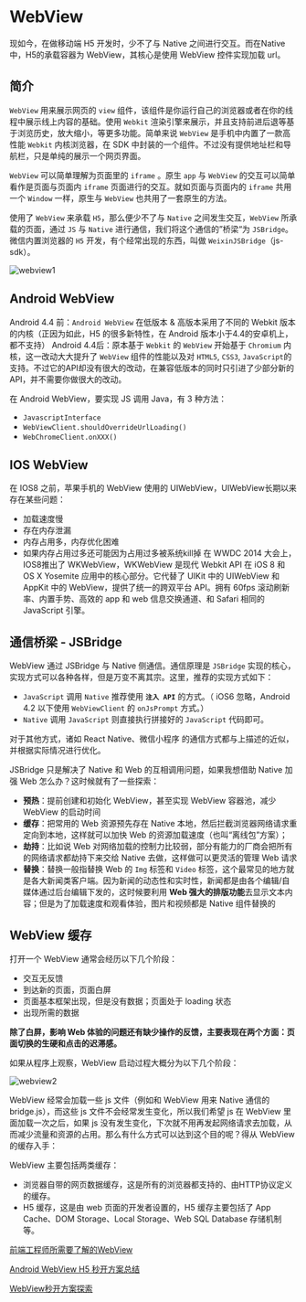 # WebView

现如今，在做移动端 H5 开发时，少不了与 Native 之间进行交互。而在Native中，H5的承载容器为 WebView，其核心是使用 WebView 控件实现加载 url。

## 简介

`WebView` 用来展示网页的 `view` 组件，该组件是你运行自己的浏览器或者在你的线程中展示线上内容的基础。使用 `Webkit` 渲染引擎来展示，并且支持前进后退等基于浏览历史，放大缩小，等更多功能。简单来说 `WebView` 是手机中内置了一款高性能 `Webkit` 内核浏览器，在 SDK 中封装的一个组件。不过没有提供地址栏和导航栏，只是单纯的展示一个网页界面。

`WebView` 可以简单理解为页面里的 `iframe` 。原生 `app` 与 `WebView` 的交互可以简单看作是页面与页面内 `iframe` 页面进行的交互。就如页面与页面内的 `iframe` 共用一个 `Window`  一样，原生与 `WebView` 也共用了一套原生的方法。

使用了 `WebView` 来承载 `H5`，那么便少不了与 `Native` 之间发生交互，`WebView` 所承载的页面，通过 `JS` 与 `Native` 进行通信，我们将这个通信的”桥梁“为 `JSBridge`。微信内置浏览器的 `H5` 开发，有个经常出现的东西，叫做 `WeixinJSBridge`（js-sdk）。

![webview1](/blog/images/mobile/webview1.png)

## Android WebView

Android 4.4 前：`Android WebView` 在低版本 & 高版本采用了不同的 Webkit 版本的内核（正因为如此，H5 的很多新特性，在 Android 版本小于4.4的安卓机上，都不支持） Android 4.4后：原本基于 `Webkit` 的 `WebView` 开始基于 `Chromium` 内核，这一改动大大提升了 `WebView` 组件的性能以及对 `HTML5`, `CSS3`, `JavaScript`的支持。不过它的API却没有很大的改动，在兼容低版本的同时只引进了少部分新的 API，并不需要你做很大的改动。

在 Android WebView，要实现 JS 调用 Java，有 3 种方法：

- `JavascriptInterface`
- `WebViewClient.shouldOverrideUrlLoading()`
- `WebChromeClient.onXXX()`

## IOS WebView

在 IOS8 之前，苹果手机的 WebView 使用的 UIWebView，UIWebView长期以来存在某些问题：

- 加载速度慢
- 存在内存泄漏
- 内存占用多，内存优化困难
- 如果内存占用过多还可能因为占用过多被系统kill掉 在 WWDC 2014 大会上，IOS8推出了 WKWebView，WKWebView 是现代 Webkit API 在 iOS 8 和 OS X Yosemite 应用中的核心部分。它代替了 UIKit 中的 UIWebView 和 AppKit 中的 WebView，提供了统一的跨双平台 API。拥有 60fps 滚动刷新率、内置手势、高效的 app 和 web 信息交换通道、和 Safari 相同的 JavaScript 引擎。

## 通信桥梁 - JSBridge

WebView 通过 JSBridge 与 Native 侧通信。通信原理是 `JSBridge` 实现的核心，实现方式可以各种各样，但是万变不离其宗。这里，推荐的实现方式如下：

- `JavaScript` 调用 `Native` 推荐使用 **`注入 API`** 的方式。（ iOS6 忽略，Android 4.2 以下使用 `WebViewClient` 的 `onJsPrompt` 方式。）
- `Native` 调用 `JavaScript` 则直接执行拼接好的 `JavaScript` 代码即可。

对于其他方式，诸如 React Native、微信小程序 的通信方式都与上描述的近似，并根据实际情况进行优化。

JSBridge 只是解决了 Native 和 Web 的互相调用问题，如果我想借助 Native 加强 Web 怎么办？这时候就有了一些探索：

- **预热**：提前创建和初始化 WebView，甚至实现 WebView 容器池，减少 WebView 的启动时间
- **缓存**：把常用的 Web 资源预先存在 Native 本地，然后拦截浏览器网络请求重定向到本地，这样就可以加快 Web 的资源加载速度（也叫“离线包”方案）；
- **劫持**：比如说 Web 对网络加载的控制力比较弱，部分有能力的厂商会把所有的网络请求都劫持下来交给 Native 去做，这样做可以更灵活的管理 Web 请求
- **替换**：替换一般指替换 Web 的 `Img` 标签和 `Video` 标签，这个最常见的地方就是各大新闻类客户端。因为新闻的动态性和实时性，新闻都是由各个编辑/自媒体通过后台编辑下发的，这时候要利用 **Web 强大的排版功能**去显示文本内容；但是为了加载速度和观看体验，图片和视频都是 Native 组件替换的

## WebView 缓存

打开一个 WebView 通常会经历以下几个阶段：

- 交互无反馈
- 到达新的页面，页面白屏
- 页面基本框架出现，但是没有数据；页面处于 loading 状态
- 出现所需的数据

**除了白屏，影响 Web 体验的问题还有缺少操作的反馈，主要表现在两个方面：页面切换的生硬和点击的迟滞感。**

如果从程序上观察，WebView 启动过程大概分为以下几个阶段：

![webview2](/blog/images/mobile/webview2.png)

WebView 经常会加载一些 js 文件（例如和 WebView 用来 Native 通信的 bridge.js），而这些 js 文件不会经常发生变化，所以我们希望 js 在 WebView 里面加载一次之后，如果 js 没有发生变化，下次就不用再发起网络请求去加载，从而减少流量和资源的占用。那么有什么方式可以达到这个目的呢？得从 WebView 的缓存入手：

WebView 主要包括两类缓存：

- 浏览器自带的网页数据缓存，这是所有的浏览器都支持的、由HTTP协议定义的缓存。
- H5 缓存，这是由 web 页面的开发者设置的，H5 缓存主要包括了 App Cache、DOM Storage、Local Storage、Web SQL Database 存储机制等。

[前端工程师所需要了解的WebView](https://juejin.cn/post/6932083257286590477#heading-6)

[Android WebView H5 秒开方案总结](https://juejin.cn/post/7016883220025180191#heading-5)

[WebView秒开方案探索](https://juejin.cn/post/7038775031597367310)
